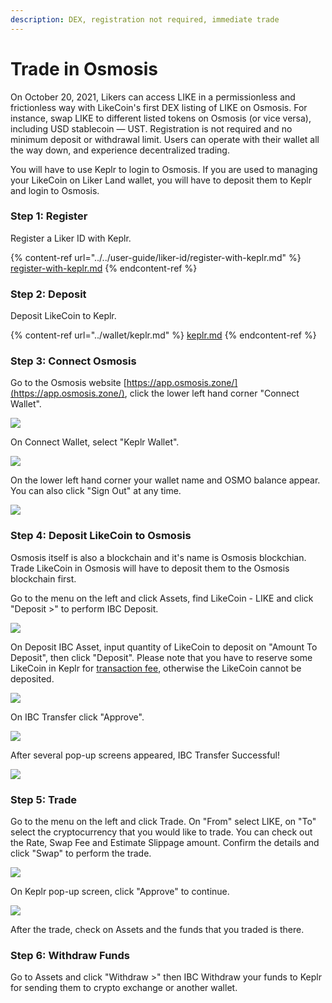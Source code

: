 ```yaml
---
description: DEX, registration not required, immediate trade
---
```


# Trade in Osmosis

On October 20, 2021, Likers can access LIKE in a permissionless and frictionless way with LikeCoin's first DEX listing of LIKE on Osmosis. For instance, swap LIKE to different listed tokens on Osmosis (or vice versa), including USD stablecoin — UST. Registration is not required and no minimum deposit or withdrawal limit. Users can operate with their wallet all the way down, and experience decentralized trading.

You will have to use Keplr to login to Osmosis. If you are used to managing your LikeCoin on Liker Land wallet, you will have to deposit them to Keplr and login to Osmosis.

### Step 1: Register

Register a Liker ID with Keplr.

{% content-ref url="../../user-guide/liker-id/register-with-keplr.md" %}
[register-with-keplr.md](../../user-guide/liker-id/register-with-keplr.md)
{% endcontent-ref %}

### Step 2: Deposit

Deposit LikeCoin to Keplr.

{% content-ref url="../wallet/keplr.md" %}
[keplr.md](../wallet/keplr.md)
{% endcontent-ref %}

### Step 3: Connect Osmosis

Go to the Osmosis website [https://app.osmosis.zone/](https://app.osmosis.zone/), click the lower left hand corner "Connect Wallet".

![](<../../.gitbook/assets/Osmosis 01.png>)

On Connect Wallet, select "Keplr Wallet".

![](<../../.gitbook/assets/Osmosis 02.png>)

On the lower left hand corner your wallet name and OSMO balance appear. You can also click "Sign Out" at any time.

![](<../../.gitbook/assets/Osmosis 03.png>)

### Step 4: Deposit LikeCoin to Osmosis

Osmosis itself is also a blockchain and it's name is Osmosis blockchian. Trade LikeCoin in Osmosis will have to deposit them to the Osmosis blockchain first.

Go to the menu on the left and click Assets, find LikeCoin - LIKE and click "Deposit >" to perform IBC Deposit.

![](<../../.gitbook/assets/Osmosis 04.png>)

On Deposit IBC Asset, input quantity of LikeCoin to deposit on "Amount To Deposit", then click "Deposit". Please note that you have to reserve some LikeCoin in Keplr for [transaction fee](../wallet/transaction-fee.md), otherwise the LikeCoin cannot be deposited.

![](<../../.gitbook/assets/Osmosis 05.png>)

On IBC Transfer click "Approve".

![](<../../.gitbook/assets/Osmosis 06.png>)

After several pop-up screens appeared, IBC Transfer Successful!

![](<../../.gitbook/assets/Osmosis 07.png>)

### Step 5: Trade

Go to the menu on the left and click Trade. On "From" select LIKE, on "To" select the cryptocurrency that you would like to trade. You can check out the Rate, Swap Fee and Estimate Slippage amount. Confirm the details and click "Swap" to perform the trade.

![](<../../.gitbook/assets/Osmosis 08.png>)

On Keplr pop-up screen, click "Approve" to continue.

![](<../../.gitbook/assets/Osmosis 09.png>)

After the trade, check on Assets and the funds that you traded is there.

### Step 6: Withdraw Funds

Go to Assets and click "Withdraw >" then IBC Withdraw your funds to Keplr for sending them to crypto exchange or another wallet.
